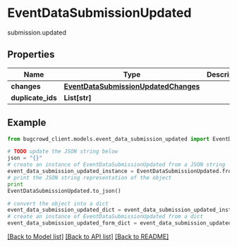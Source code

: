 # EventDataSubmissionUpdated

submission.updated

## Properties

Name | Type | Description | Notes
------------ | ------------- | ------------- | -------------
**changes** | [**EventDataSubmissionUpdatedChanges**](EventDataSubmissionUpdatedChanges.md) |  | 
**duplicate_ids** | **List[str]** |  | 

## Example

```python
from bugcrowd_client.models.event_data_submission_updated import EventDataSubmissionUpdated

# TODO update the JSON string below
json = "{}"
# create an instance of EventDataSubmissionUpdated from a JSON string
event_data_submission_updated_instance = EventDataSubmissionUpdated.from_json(json)
# print the JSON string representation of the object
print
EventDataSubmissionUpdated.to_json()

# convert the object into a dict
event_data_submission_updated_dict = event_data_submission_updated_instance.to_dict()
# create an instance of EventDataSubmissionUpdated from a dict
event_data_submission_updated_form_dict = event_data_submission_updated.from_dict(event_data_submission_updated_dict)
```
[[Back to Model list]](../README.md#documentation-for-models) [[Back to API list]](../README.md#documentation-for-api-endpoints) [[Back to README]](../README.md)


